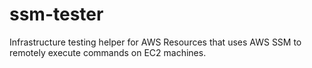 # ssm-tester
Infrastructure testing helper for AWS Resources that uses AWS SSM to remotely execute commands on EC2 machines.
